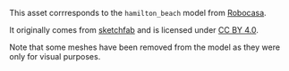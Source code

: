 This asset corrresponds to the `hamilton_beach` model from [Robocasa](https://github.com/robocasa/robocasa).

It originally comes from [sketchfab](https://sketchfab.com/3d-models/hamilton-beach-11-stainless-steel-microwave-cb6ddf30023c480fb0476fc96af00504) and is licensed under [CC BY 4.0](https://creativecommons.org/licenses/by/4.0/).

Note that some meshes have been removed from the model as they were only for visual purposes.
